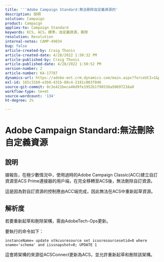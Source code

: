 ```yaml
---
title: '''Adobe Campaign Standard:無法刪除自定義資源的'
description: 說明
solution: Campaign
product: Campaign
applies-to: Campaign Standard
keywords: KCS, ACS，標準，自定義資源，刪除
resolution: Resolution
internal-notes: CAMP-49034
bug: false
article-created-by: Craig Thonis
article-created-date: 4/28/2022 1:50:32 PM
article-published-by: Craig Thonis
article-published-date: 4/28/2022 1:50:52 PM
version-number: 2
article-number: KA-17787
dynamics-url: https://adobe-ent.crm.dynamics.com/main.aspx?forceUCI=1&pagetype=entityrecord&etn=knowledgearticle&id=2fd7af29-fac6-ec11-a7b6-0022480a10ee
exl-id: 165c31b0-e3b0-431b-88c4-2181c003f846
source-git-commit: 0c3e421beca46d9fe1952b1f98538a50697216a0
workflow-type: tm+mt
source-wordcount: '134'
ht-degree: 2%

---
```


# Adobe Campaign Standard:無法刪除自定義資源

## 說明


據報告，在極少數情況中，使用過時的Adobe Campaign Classic(ACC)建立自訂資源至ACS Prime連接器的用戶端，在完全移轉至ACS後，無法刪除自訂資源。

這是因為對自訂資源的控制應由ACC端完成，因此無法在ACS中重新起草資源。


## 解析度


若要重新起草和刪除架構，需由AdobeTech-Ops更新。

要執行的命令如下：

`instanceName= update xtkcusresource set icusresourcesetid=0 where sname='schema' and iissnapshot=0; UPDATE 1`

這會將架構的來源從ACSConnect更新為ACS，並允許重新起草和刪除該架構。
